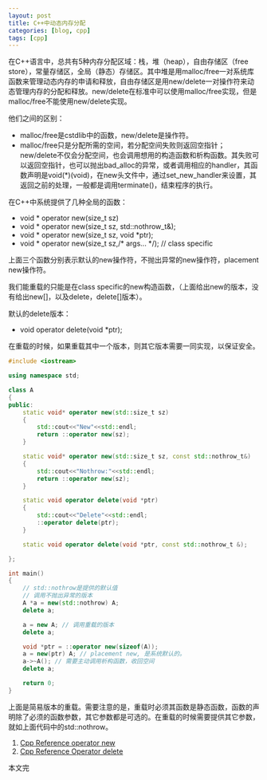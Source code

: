 ```yaml
---
layout: post
title: C++中动态内存分配
categories: [blog, cpp]
tags: [cpp]
---
```



在C++语言中，总共有5种内存分配区域：栈，堆（heap），自由存储区（free store），常量存储区，全局（静态）存储区。其中堆是用malloc/free一对系统库函数来管理动态内存的申请和释放，自由存储区是用new/delete一对操作符来动态管理内存的分配和释放。new/delete在标准中可以使用malloc/free实现，但是malloc/free不能使用new/delete实现。

他们之间的区别：

+ malloc/free是cstdlib中的函数，new/delete是操作符。
+ malloc/free只是分配所需的空间，若分配空间失败则返回空指针；new/delete不仅会分配空间，也会调用想用的构造函数和析构函数。其失败可以返回空指针，也可以抛出bad\_alloc的异常，或者调用相应的handler，其函数声明是void(\*)(void)，在new头文件中，通过set\_new\_handler来设置，其返回之前的处理，一般都是调用terminate()，结束程序的执行。

在C++中系统提供了几种全局的函数：

+ void \* operator new(size_t sz)
+ void \* operator new(size\_t sz, std::nothrow\_t&);
+ void \* operator new(size_t sz, void \*ptr);
+ void \* operator new(size_t sz,/\* args... \*/); // class specific

上面三个函数分别表示默认的new操作符，不抛出异常的new操作符，placement new操作符。

我们能重载的只能是在class specific的new构造函数，（上面给出new的版本，没有给出new[]，以及delete，delete[]版本）。

默认的delete版本：

+ void operator delete(void \*ptr);

在重载的时候，如果重载其中一个版本，则其它版本需要一同实现，以保证安全。

```cpp
#include <iostream>

using namespace std;

class A
{
public:
    static void* operator new(std::size_t sz)
    {
        std::cout<<"New"<<std::endl;
        return ::operator new(sz);
    }

    static void* operator new(std::size_t sz, const std::nothrow_t&)
    {
        std::cout<<"Nothrow:"<<std::endl;
        return ::operator new(sz);
    }

    static void operator delete(void *ptr)
    {
        std::cout<<"Delete"<<std::endl;
        ::operator delete(ptr);
    }

    static void operator delete(void *ptr, const std::nothrow_t &);

};

int main()
{
	// std::nothrow是提供的默认值
	// 调用不抛出异常的版本
    A *a = new(std::nothrow) A;
    delete a;

	a = new A; // 调用重载的版本
	delete a;

	void *ptr = ::operator new(sizeof(A));
	a = new(ptr) A; // placement new, 是系统默认的。
	a->~A(); // 需要主动调用析构函数，收回空间
	delete a;

    return 0;
}
```

上面是简易版本的重载。需要注意的是，重载时必须其函数是静态函数，函数的声明除了必须的函数参数，其它参数都是可选的。在重载的时候需要提供其它参数，就如上面代码中的std::nothrow。

1. <a href="http://en.cppreference.com/w/cpp/memory/new/operator_new" target="_blank"> Cpp Reference operator new</a>
2. <a href="http://en.cppreference.com/w/cpp/memory/new/operator_delete" target="_blank">Cpp Reference Operator delete </a>

本文完
